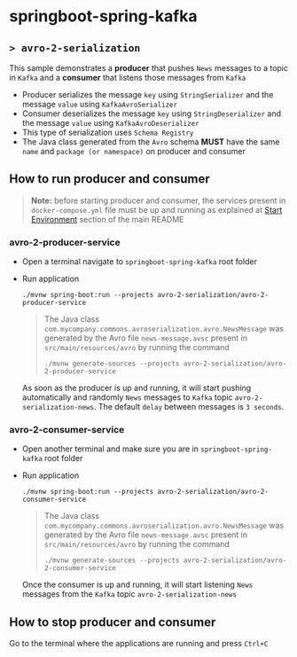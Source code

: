 # springboot-spring-kafka
## `> avro-2-serialization`

This sample demonstrates a **producer** that pushes `News` messages to a topic in `Kafka` and a **consumer** that listens those messages from `Kafka`
- Producer serializes the message `key` using `StringSerializer` and the message `value` using `KafkaAvroSerializer`
- Consumer deserializes the message `key` using `StringDeserializer` and the message `value` using `KafkaAvroDeserializer`
- This type of serialization uses `Schema Registry`
- The Java class generated from the `Avro` schema **MUST** have the same `name` and `package (or namespace)` on producer and consumer

## How to run producer and consumer

> **Note:** before starting producer and consumer, the services present in `docker-compose.yml` file must be up and running as explained at [Start Environment](https://github.com/ivangfr/springboot-spring-kafka#start-environment) section of the main README

### avro-2-producer-service

- Open a terminal navigate to `springboot-spring-kafka` root folder

- Run application
  ```
  ./mvnw spring-boot:run --projects avro-2-serialization/avro-2-producer-service
  ```
  > The Java class `com.mycompany.commons.avroserialization.avro.NewsMessage` was generated by the Avro file `news-message.avsc` present in `src/main/resources/avro` by running the command
  > ```
  > ./mvnw generate-sources --projects avro-2-serialization/avro-2-producer-service
  > ```

  As soon as the producer is up and running, it will start pushing automatically and randomly `News` messages to `Kafka` topic `avro-2-serialization-news`. The default `delay` between messages is `3 seconds`.

### avro-2-consumer-service

- Open another terminal and make sure you are in `springboot-spring-kafka` root folder

- Run application
  ```
  ./mvnw spring-boot:run --projects avro-2-serialization/avro-2-consumer-service
  ```
  > The Java class `com.mycompany.commons.avroserialization.avro.NewsMessage` was generated by the Avro file `news-message.avsc` present in `src/main/resources/avro` by running the command
  > ```
  > ./mvnw generate-sources --projects avro-2-serialization/avro-2-consumer-service
  > ```

  Once the consumer is up and running, it will start listening `News` messages from the `Kafka` topic `avro-2-serialization-news`

## How to stop producer and consumer

Go to the terminal where the applications are running and press `Ctrl+C`